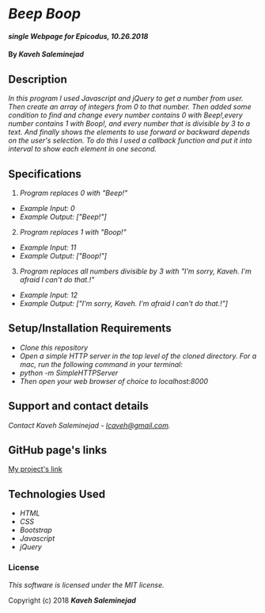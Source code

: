 # _Beep Boop_

#### _single Webpage for Epicodus, 10.26.2018_

#### By _**Kaveh Saleminejad**_

## Description

_In this program I used Javascript and jQuery to get a number from user. Then create an array of integers from 0 to that number. Then added some condition to find and change every number contains 0 with Beep!,every number contains 1 with Boop!, and every number that is divisible by 3 to a text. And finally shows the elements to use forward or backward depends on the user's selection. To do this I used a callback function and put it into interval to show each element in one second._

## Specifications

1. _Program replaces 0 with "Beep!"_
  * _Example Input: 0_
  * _Example Output: ["Beep!"]_
2. _Program replaces 1 with "Boop!"_
  * _Example Input: 11_
  * _Example Output: ["Boop!"]_
3. _Program replaces all numbers divisible by 3 with "I'm sorry, Kaveh. I'm afraid I can't do that.!"_
  * _Example Input: 12_
  * _Example Output: ["I'm sorry, Kaveh. I'm afraid I can't do that.!"]_   

## Setup/Installation Requirements

* _Clone this repository_
* _Open a simple HTTP server in the top level of the cloned directory. For a mac, run the following command in your terminal:_   
* _python -m SimpleHTTPServer_
* _Then open your web browser of choice to localhost:8000_

## Support and contact details

_Contact Kaveh Saleminejad - lcaveh@gmail.com._

## GitHub page's links

[My project's link](https://lcaveh.github.io/beepboop/)

## Technologies Used

* _HTML_
* _CSS_
* _Bootstrap_
* _Javascript_
* _jQuery_


### License

*This software is licensed under the MIT license.*

Copyright (c) 2018 **_Kaveh Saleminejad_**
